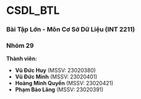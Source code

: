 # CSDL_BTL  
### Bài Tập Lớn - Môn Cơ Sở Dữ Liệu (INT 2211)  

### **Nhóm 29**  
**Thành viên:**  
- **Vũ Đức Huy** (MSSV: 23020380)  
- **Vũ Đức Minh** (MSSV: 23020401)  
- **Hoàng Minh Quyền** (MSSV: 23020421)  
- **Phạm Bảo Lăng** (MSSV: 23020391)  

